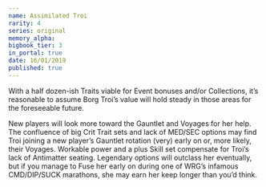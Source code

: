 ```yaml
---
name: Assimilated Troi
rarity: 4
series: original
memory_alpha:
bigbook_tier: 3
in_portal: true
date: 16/01/2019
published: true
---
```


With a half dozen-ish Traits viable for Event bonuses and/or Collections, it’s reasonable to assume Borg Troi’s value will hold steady in those areas for the foreseeable future.

New players will look more toward the Gauntlet and Voyages for her help. The confluence of big Crit Trait sets and lack of MED/SEC options may find Troi joining a new player’s Gauntlet rotation (very) early on or, more likely, their Voyages. Workable power and a plus Skill set compensate for Troi’s lack of Antimatter seating. Legendary options will outclass her eventually, but if you manage to Fuse her early on during one of WRG’s infamous CMD/DIP/SUCK marathons, she may earn her keep longer than you’d think.
